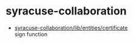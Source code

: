 # syracuse-collaboration

* [syracuse-collaboration/lib/entities/certificate](lib/entities/certificate.md)  
   sign function 
